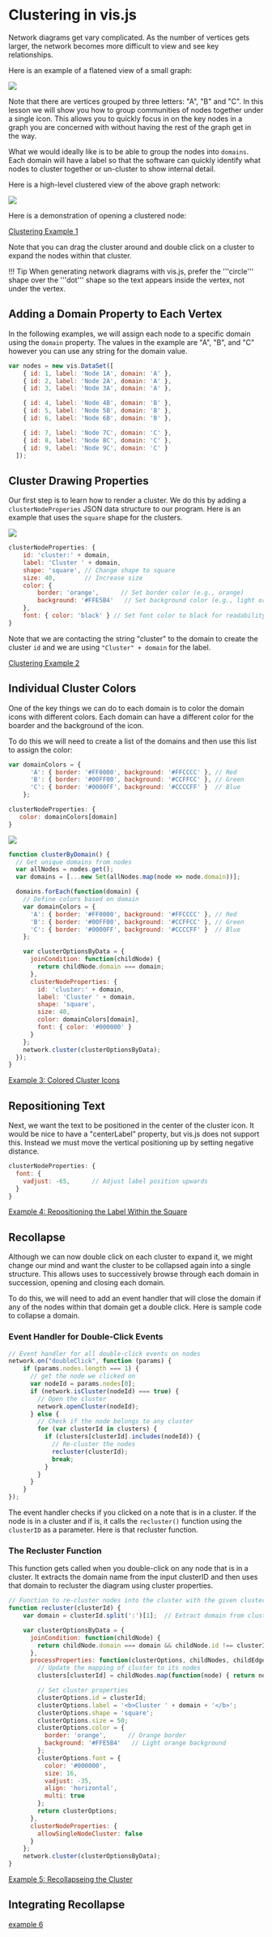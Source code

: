 # Clustering in vis.js

Network diagrams get vary complicated.  As the number of vertices gets
larger, the network becomes more difficult to view and see key
relationships.

Here is an example of a flatened view of a small graph:

![](./unclustered-nodes.png)

Note that there are vertices grouped by three letters: "A", "B" and "C".
In this lesson we will show you how to group communities of nodes
together under a single icon.  This allows you to quickly focus
in on the key nodes in a graph you are concerned with without
having the rest of the graph get in the way.

 What we would ideally like is to be able to group the nodes
 into ```domains```.  Each domain will have a label so
 that the software can quickly identify what nodes to cluster
 together or un-cluster to show internal detail.

Here is a high-level clustered view of the above graph network:

![](./cluster-a-b-c.png)

Here is a demonstration of opening a clustered node:

[Clustering Example 1](clustering-1.html)

Note that you can drag the cluster around and double click on a cluster to expand the nodes
within that cluster.

!!! Tip
    When generating network diagrams with vis.js,
    prefer the '''circle''' shape over the '''dot''' shape
    so the text appears inside the vertex, not under the vertex.

## Adding a Domain Property to Each Vertex

In the following examples, we will assign each node to
a specific domain using the ```domain``` property.
The values in the example are "A", "B", and "C" however
you can use any string for the domain value.

```js
var nodes = new vis.DataSet([
    { id: 1, label: 'Node 1A', domain: 'A' },
    { id: 2, label: 'Node 2A', domain: 'A' },
    { id: 3, label: 'Node 3A', domain: 'A' },

    { id: 4, label: 'Node 4B', domain: 'B' },
    { id: 5, label: 'Node 5B', domain: 'B' },
    { id: 6, label: 'Node 6B', domain: 'B' },

    { id: 7, label: 'Node 7C', domain: 'C' },
    { id: 8, label: 'Node 8C', domain: 'C' },
    { id: 9, label: 'Node 9C', domain: 'C' }
  ]);
```

## Cluster Drawing Properties

Our first step is to learn how to render a cluster.  We do this
by adding a ```clusterNodeProperies``` JSON data structure
to our program.  Here is an example that uses the ```square``` shape
for the clusters.

![](cluster-boxes.png)

```js
clusterNodeProperties: {
    id: 'cluster:' + domain,
    label: 'Cluster ' + domain,
    shape: 'square', // Change shape to square
    size: 40,        // Increase size
    color: {
        border: 'orange',      // Set border color (e.g., orange)
        background: '#FFE5B4'   // Set background color (e.g., light orange)
    },
    font: { color: 'black' } // Set font color to black for readability
}
```

Note that we are contacting the string "cluster" to the domain to create the cluster
```id``` and we are using ```"Cluster" + domain``` for the label.

[Clustering Example 2](clustering-v2.html)

## Individual Cluster Colors

One of the key things we can do to each domain is to color the domain
icons with different colors.  Each domain can have a different
color for the boarder and the background of the icon.

To do this we will need to create a list of the domains and then
use this list to assign the color:

```js
var domainColors = {
      'A': { border: '#FF0000', background: '#FFCCCC' }, // Red
      'B': { border: '#00FF00', background: '#CCFFCC' }, // Green
      'C': { border: '#0000FF', background: '#CCCCFF' }  // Blue
    };
```

```js
clusterNodeProperties: {
   color: domainColors[domain]
}
```

![](./cluster-boxes-domain-colors.png)

```js
function clusterByDomain() {
  // Get unique domains from nodes
  var allNodes = nodes.get();
  var domains = [...new Set(allNodes.map(node => node.domain))];

  domains.forEach(function(domain) {
    // Define colors based on domain
    var domainColors = {
      'A': { border: '#FF0000', background: '#FFCCCC' }, // Red
      'B': { border: '#00FF00', background: '#CCFFCC' }, // Green
      'C': { border: '#0000FF', background: '#CCCCFF' }  // Blue
    };

    var clusterOptionsByData = {
      joinCondition: function(childNode) {
        return childNode.domain === domain;
      },
      clusterNodeProperties: {
        id: 'cluster:' + domain,
        label: 'Cluster ' + domain,
        shape: 'square',
        size: 40,
        color: domainColors[domain],
        font: { color: '#000000' }
      }
    };
    network.cluster(clusterOptionsByData);
  });
}
```

[Example 3: Colored Cluster Icons](clustering-v3.html)

## Repositioning Text

Next, we want the text to be positioned in the center of the cluster icon.
It would be nice to have a "centerLabel" property, but vis.js does not
support this.  Instead we must move the vertical positioning up
by setting negative distance.

```js
clusterNodeProperties: {
  font: {
    vadjust: -65,      // Adjust label position upwards
  }
}
```
[Example 4: Repositioning the Label Within the Square](./clustering-v4.html)

## Recollapse

Although we can now double click on each cluster to expand it, we might
change our mind and want the cluster to be collapsed again into a single
structure.  This allows uses to successively browse through each domain
in succession, opening and closing each domain.

To do this, we will need to add an event handler that will
close the domain if any of the nodes within that domain get
a double click.  Here is sample code to collapse a domain.

### Event Handler for Double-Click Events
```js
// Event handler for all double-click events on nodes
network.on("doubleClick", function (params) {
    if (params.nodes.length === 1) {
      // get the node we clicked on
      var nodeId = params.nodes[0];
      if (network.isCluster(nodeId) === true) {
        // Open the cluster
        network.openCluster(nodeId);
      } else {
        // Check if the node belongs to any cluster
        for (var clusterId in clusters) {
          if (clusters[clusterId].includes(nodeId)) {
            // Re-cluster the nodes
            recluster(clusterId);
            break;
          }
        }
      }
    }
});
```

The event handler checks if you clicked on a note that is in a cluster.
If the node is in a cluster and if is, it calls the ```recluster()``` function using
the ```clusterID``` as a parameter.  Here is that recluster function.

### The Recluster Function

This function gets called when you double-click on any node that is in
a cluster.  It extracts the domain name from the input clusterID
and then uses that domain to recluster the diagram using cluster
properties.

```js
// Function to re-cluster nodes into the cluster with the given clusterId
function recluster(clusterId) {
    var domain = clusterId.split(':')[1];  // Extract domain from clusterId

    var clusterOptionsByData = {
      joinCondition: function(childNode) {
        return childNode.domain === domain && childNode.id !== clusterId;
      },
      processProperties: function(clusterOptions, childNodes, childEdges) {
        // Update the mapping of cluster to its nodes
        clusters[clusterId] = childNodes.map(function(node) { return node.id; });

        // Set cluster properties
        clusterOptions.id = clusterId;
        clusterOptions.label = '<b>Cluster ' + domain + '</b>';
        clusterOptions.shape = 'square';
        clusterOptions.size = 50;
        clusterOptions.color = {
          border: 'orange',      // Orange border
          background: '#FFE5B4'   // Light orange background
        };
        clusterOptions.font = {
          color: '#000000',
          size: 16,
          vadjust: -35,
          align: 'horizontal',
          multi: true
        };
        return clusterOptions;
      },
      clusterNodeProperties: {
        allowSingleNodeCluster: false
      }
    };
    network.cluster(clusterOptionsByData);
}
```

[Example 5: Recollapseing the Cluster](./clustering-v5.html)

## Integrating Recollapse

[example 6](./clustering-v6.html)